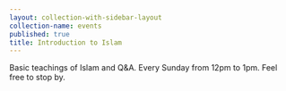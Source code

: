 ```yaml
---
layout: collection-with-sidebar-layout
collection-name: events
published: true
title: Introduction to Islam
---
```

Basic teachings of Islam and Q&A.
Every Sunday from 12pm to 1pm.
Feel free to stop by.
